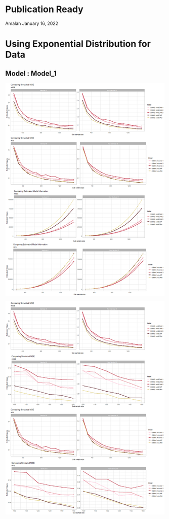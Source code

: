 Publication Ready
================
Amalan
January 16, 2022

# Using Exponential Distribution for Data

## Model : Model\_1

![plot of chunk Identical r0 Plots](Plots/Identical%20r0%20Plots-1.png)

![plot of chunk All Plots](Plots/All%20Plots-1.png)
